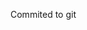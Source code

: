 <!--  Food Search Mobile app -->
<!-- Part of youtube 10 project challenge -->
<!--   Second Project https://www.youtube.com/watch?v=dtKciwk_si4&t=7626s -->
<!-- 2:30min -->
<!-- I modified the project a bit. Select no more than 6 favorites - remove clutter. -->
<!--  Use API from themealdb.com -->
<!-- https://www.themealdb.com/api.php -->
<!--  Some picture from pixels  -->
<!--  -->
<!-- Many questions about async, await and Promise -->
<!--  -->
<!-- LocalStorage is Favorite...  -->
<!--  How to check is variable is an object -->

<!--  Please HELP -->
<!--  I have added a popup window and assigned a button to close when its opened.  In my manual test, it works.  But using JS, I am not sure why the click seems to have no effect.  Everything look correct to me... 4 hours later, I need help -->

Commited to git
